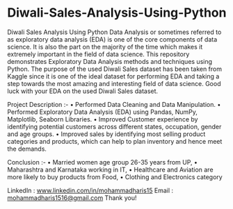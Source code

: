# Diwali-Sales-Analysis-Using-Python
Diwali Sales Analysis Using Python
Data Analysis or sometimes referred to as exploratory data analysis (EDA) is one of the core components of data science. It is also the part on the majority of the time which makes it extremely important in the field of data science. This repository demonstrates Exploratory Data Analysis methods and techniques using Python. The purpose of the used Diwali Sales dataset has been taken from Kaggle since it is one of the ideal dataset for performing EDA and taking a step towards the most amazing and interesting field of data science. Good luck with your EDA on the used Diwali Sales dataset.


Project Description :-
•	Performed Data Cleaning and Data Manipulation.
•	Performed Exploratory Data Analysis (EDA) using Pandas, NumPy, Matplotlib, Seaborn Libraries.
•	Improved Customer experience by identifying potential customers across different states, occupation, gender and age groups.
•	Improved sales by identifying most selling product categories and products, which can help to plan inventory and hence meet the demands.


Conclusion :-
•	Married women age group 26-35 years from UP,
•	Maharashtra and Karnataka working in IT,
•	Healthcare and Aviation are more likely to buy products from Food,
•	Clothing and Electronics category


LinkedIn :  www.linkedin.com/in/mohammadharis15
Email :  mohammadharis1516@gmail.com
Thank you!
